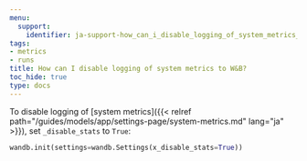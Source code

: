 ```yaml
---
menu:
  support:
    identifier: ja-support-how_can_i_disable_logging_of_system_metrics_to_wb
tags:
- metrics
- runs
title: How can I disable logging of system metrics to W&B?
toc_hide: true
type: docs
---
```


To disable logging of [system metrics]({{< relref path="/guides/models/app/settings-page/system-metrics.md" lang="ja" >}}), set `_disable_stats` to `True`:

```python
wandb.init(settings=wandb.Settings(x_disable_stats=True))
```